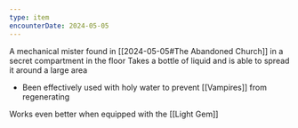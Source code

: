 ```yaml
---
type: item
encounterDate: 2024-05-05
---
```

A mechanical mister found in [[2024-05-05#The Abandoned Church]] in a secret compartment in the floor
Takes a bottle of liquid and is able to spread it around a large area
- Been effectively used with holy water to prevent [[Vampires]] from regenerating

Works even better when equipped with the [[Light Gem]]